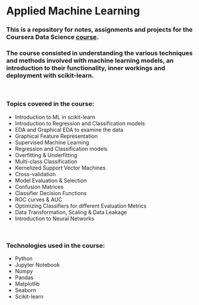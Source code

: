 # Applied Machine Learning

<h3>This is a repository for notes, assignments and projects for the Coursera Data Science <a href="https://www.coursera.org/learn/python-machine-learning?specialization=data-science-python">course</a>. </h3>

<h3>The course consisted in understanding the various techniques and methods involved with machine learning models, an introduction to their functionality, inner workings and deployment with scikit-learn.  </h3>
<br>

<h3>Topics covered in the course:</h3>
<ul> 
    <li>Introduction to ML in scikit-learn</li>
    <li>Introduction to Regression and Classification models</li>
    <li>EDA and Graphical EDA to examine the data</li>
    <li>Graphical Feature Representation</li>
    <li>Supervised Machine Learning</li>
    <li>Regression and Classification models</li>
    <li>Overfitting & Underfitting</li>
    <li>Multi-class Classification</li>
    <li>Kernelized Support Vector Machines</li>
    <li>Cross-validation</li>
    <li>Model Evaluation & Selection</li>
    <li>Confusion Matrices</li>
    <li>Classifier Decision Functions</li>
    <li>ROC curves & AUC</li>
    <li>Optimizing Classifiers for different Evaluation Metrics</li>
    <li>Data Transformation, Scaling & Data Leakage</li>
    <li>Introduction to Neural Networks</li>
</ul>
<br>
<h3>Technologies used in the course:</h3>
<ul>
    <li>Python </li>
    <li>Jupyter Notebook</li>
    <li>Numpy</li>
    <li>Pandas</li>
    <li>Matplotlib</li>
    <li>Seaborn</li>
    <li>Scikit-learn</li>
</ul>